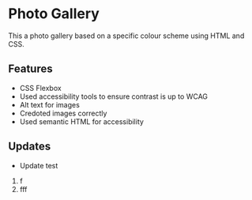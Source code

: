 # Photo Gallery
<!-- This is a photo gallery that showcases my use of CSS Flexbox and alt text. -->

This a photo gallery based on a specific colour scheme using HTML and CSS.

## Features
- CSS Flexbox
- Used accessibility tools to ensure contrast is up to WCAG
- Alt text for images
- Credoted images correctly
- Used semantic HTML for accessibility
<!-- - Used media queries to make page responsive -->

## Updates
- Update test

1. f
2. fff






<!-- # First lvl
## Second lvl
### Third lvl 

Title
Overview
Features
Updates/Version history-->